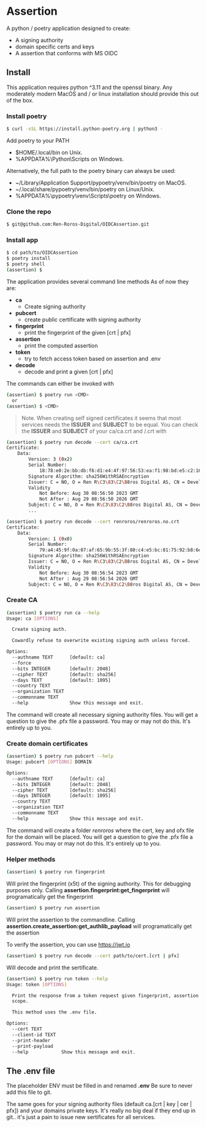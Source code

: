 # Assertion

A python / poetry application designed to create:

- A signing authority
- domain specific certs and keys
- A assertion that conforms with MS OIDC

## Install

This application requires python ^3.11 and the openssl binary.
Any moderately modern MacOS and / or linux installation should provide this out of the box.

### Install poetry

```sh
$ curl -sSL https://install.python-poetry.org | python3 -
```

Add poetry to your PATH

- $HOME/.local/bin on Unix.
- %APPDATA%\Python\Scripts on Windows.

Alternatively, the full path to the poetry binary can always be used:

- ~/Library/Application Support/pypoetry/venv/bin/poetry on MacOS.
- ~/.local/share/pypoetry/venv/bin/poetry on Linux/Unix.
- %APPDATA%\pypoetry\venv\Scripts\poetry on Windows.

### Clone the repo

```sh
$ git@github.com:Ren-Roros-Digital/OIDCAssertion.git
```

### Install app

```sh
$ cd path/to/OIDCAssertion
$ poetry install
$ poetry shell
(assertion) $
```

The application provides several command line methods
As of now they are:

- **ca**
  - Create signing authority
- **pubcert**
  - create public certificate with signing authority
- **fingerprint**
  - print the fingerprint of the given [crt | pfx]
- **assertion**
  - print the computed assertion
- **token**
  - try to fetch access token based on assertion and .env
- **decode**
  - decode and print a given [crt | pfx]

The commands  can either be invoked with 

```sh
(assertion) $ poetry run <CMD>
  or
(assertion) $ <CMD>
```

> Note. 
> When creating self signed certificates it seems that most services needs the **ISSUER** and **SUBJECT** to be equal.
> You can check the **ISSUER** and **SUBJECT** of your ca/ca.crt and <domain>/<domain>.crt with

```sh
(assertion) $ poetry run decode --cert ca/ca.crt
Certificate:
    Data:
        Version: 3 (0x2)
        Serial Number:
            18:78:e0:2e:bb:db:f6:d1:e4:4f:97:56:53:ea:f1:98:bd:e5:c2:16
        Signature Algorithm: sha256WithRSAEncryption
        Issuer: C = NO, O = Ren R\C3\83\C2\B8ros Digital AS, CN = Development Certificate
        Validity
            Not Before: Aug 30 08:56:50 2023 GMT
            Not After : Aug 29 08:56:50 2026 GMT
        Subject: C = NO, O = Ren R\C3\83\C2\B8ros Digital AS, CN = Development Certificate
        ...

(assertion) $ poetry run decode --cert renroros/renroros.no.crt
Certificate:
    Data:
        Version: 1 (0x0)
        Serial Number:
            79:a4:45:9f:0a:07:af:65:9b:55:3f:80:c4:e5:bc:81:75:92:b8:6e
        Signature Algorithm: sha256WithRSAEncryption
        Issuer: C = NO, O = Ren R\C3\83\C2\B8ros Digital AS, CN = Development Certificate
        Validity
            Not Before: Aug 30 08:56:54 2023 GMT
            Not After : Aug 29 08:56:54 2026 GMT
        Subject: C = NO, O = Ren R\C3\83\C2\B8ros Digital AS, CN = Development Certificate
```

### Create CA

```sh
(assertion) $ poetry run ca --help
Usage: ca [OPTIONS]

  Create signing auth.

  Cowardly refuse to overwrite existing signing auth unless forced.

Options:
  --authname TEXT      [default: ca]
  --force
  --bits INTEGER       [default: 2048]
  --cipher TEXT        [default: sha256]
  --days TEXT          [default: 1095]
  --country TEXT
  --organization TEXT
  --commonname TEXT
  --help               Show this message and exit.
```

The command will create all necessary signing authority files. You will get a question to give the .pfx file a password.
You may or may not do this. It's entirely up to you.

### Create domain certificates

```sh
(assertion) $ poetry run pubcert --help
Usage: pubcert [OPTIONS] DOMAIN

Options:
  --authname TEXT      [default: ca]
  --bits INTEGER       [default: 2048]
  --cipher TEXT        [default: sha256]
  --days INTEGER       [default: 1095]
  --country TEXT
  --organization TEXT
  --commonname TEXT
  --help               Show this message and exit.
```

The command will create a folder *renroros* where the cert, key and ofx file for the domain will be placed.
You will get a question to give the .pfx file a password.
You may or may not do this. It's entirely up to you.

### Helper methods

```sh
(assertion) $ poetry run fingerprint
```

Will print the fingerprint (x5t) of the signing authority. This for debugging purposes only.
Calling **assertion.fingerprint:get_fingerprint** will programatically get the fingerprint

```sh
(assertion) $ poetry run assertion
```

Will print the assertion to the commandline.
Calling **assertion.create_assertion:get_authlib_payload** will programatically get the assertion 

To verify the assertion, you can use https://jwt.io

```sh
(assertion) $ poetry run decode --cert path/to/cert.[crt | pfx]
```

Will decode and print the sertificate.

```sh
(assertion) $ poetry run token --help 
Usage: token [OPTIONS]

  Print the response from a token request given fingerprint, assertion and
  scope.

  This method uses the .env file.

Options:
  --cert TEXT
  --client-id TEXT
  --print-header
  --print-payload
  --help            Show this message and exit.
```

## The .env file

The placeholder ENV must be filled in and renamed **.env**
Be sure to never add this file to git.

The same goes for your signing authority files (default ca.[crt | key | cer | pfx]) and 
your domains private keys. It's really no big deal if they end up in git.. it's just a pain to issue new sertificates for all services.
